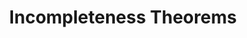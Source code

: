 ---
types: "word"

title: "Incompleteness Theorems"

categories: ['']

tags: ['Incompleteness', 'Theorems']

arabic: 'مبرهنتي عدم اكتمال الرياضيات'

arexps: []

enwords: ['Incompleteness Theorems']

enexps: []

arlexicons: 'ب'

enlexicons: 'I'

authors: ['Ruqayya Roshdy']

translators: ['']

citations: 'العربية والذكاء الاصطناعي'

sources: 'مركز الملك عبدالله بن عبدالعزيز الدولي لخدمة اللغة العربية'

word: "true"

slug: ""
---